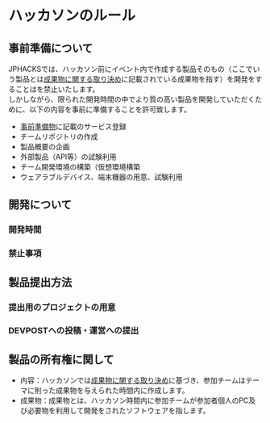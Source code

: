 # ハッカソンのルール
## 事前準備について
JPHACKSでは、ハッカソン前にイベント内で作成する製品そのもの（ここでいう製品とは[成果物に関する取り決め](products.md)に記載されている成果物を指す）を開発をすることはを禁止いたします。  
しかしながら、限られた開発時間の中でより質の高い製品を開発していただくために、以下の内容を事前に準備することを許可致します。
* [事前準備物](tools.md)に記載のサービス登録
* チームリポジトリの作成
* 製品概要の企画
* 外部製品（API等）の試験利用
* チーム開発環境の構築（仮想環境構築
* ウェアラブルデバイス、端末機器の用意、試験利用

## 開発について
### 開発時間
### 禁止事項

## 製品提出方法
### 提出用のプロジェクトの用意
### DEVPOSTへの投稿・運営への提出

## 製品の所有権に関して
- 内容：ハッカソンでは[成果物に関する取り決め](products.md)に基づき、参加チームはテーマに則った成果物を与えられた時間内に作成します。
- 成果物：成果物とは、ハッカソン時間内に参加チームが参加者個人のPC及び必要物を利用して開発をされたソフトウェアを指します。　
